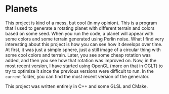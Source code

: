 # Planets
This project is kind of a mess, but cool (in my opinion). This is a program that I used to generate a rotating planet with different terrain and colors based on some seed.
When you run the code, a planet will appear with some colors and some terrain generated using Perlin noise.
What I find very interesting about this project is how you can see how it develops over time. At first, it was just a simple sphere, just a still image of a circular thing with some cool colors and terrain. Later, you see some cheap rotation was added, and then you see how that rotation was improved on. Now, in the most recent version, I have started using OpenGL (more on that in OGLT) to try to optimize it since the previous versions were difficult to run.
In the `current` folder, you can find the most recent version of the generator.

This project was written entirely in C++ and some GLSL and CMake.
